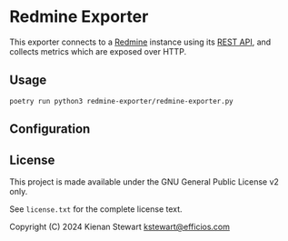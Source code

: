 # Redmine Exporter

This exporter connects to a [Redmine][1] instance using its
[REST API][2], and collects metrics which are exposed over HTTP.

## Usage

```
poetry run python3 redmine-exporter/redmine-exporter.py
```

## Configuration

## License

This project is made available under the GNU General Public License v2 only.

See `license.txt` for the complete license text.

Copyright (C) 2024 Kienan Stewart <kstewart@efficios.com>

[1]: https://www.redmine.org
[2]: https://www.redmine.org/projects/redmine/wiki/Rest_api
